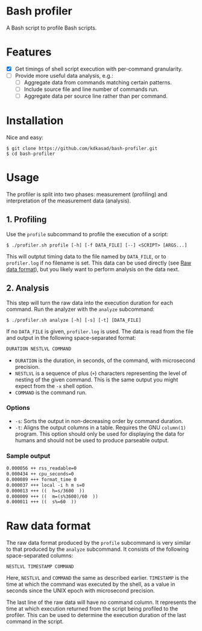 # Bash profiler

A Bash script to profile Bash scripts.

# Features

- [x] Get timings of shell script execution with per-command
      granularity.
- [ ] Provide more useful data analysis, e.g.:
  - [ ] Aggregate data from commands matching certain patterns.
  - [ ] Include source file and line number of commands run.
  - [ ] Aggregate data per source line rather than per command.

# Installation

Nice and easy:
```
$ git clone https://github.com/kdkasad/bash-profiler.git
$ cd bash-profiler
```

# Usage

The profiler is split into two phases:
measurement (profiling) and interpretation of the measurement data
(analysis).

## 1. Profiling

Use the `profile` subcommand to profile the execution of a script:
```
$ ./profiler.sh profile [-h] [-f DATA_FILE] [--] <SCRIPT> [ARGS...]
```
This will outptut timing data to the file named by `DATA_FILE`, or to
`profiler.log` if no filename is set. This data can be used directly
(see [Raw data format](#raw-data-format)), but you likely want to
perform analysis on the data next.

## 2. Analysis

This step will turn the raw data into the execution duration for each
command. Run the analyzer with the `analyze` subcommand:
```
$ ./profiler.sh analyze [-h] [-s] [-t] [DATA_FILE]
```
If no `DATA_FILE` is given, `profiler.log` is used. The data is read
from the file and output in the following space-separated format:
```txt
DURATION NESTLVL COMMAND
```
- `DURATION` is the duration, in seconds, of the command, with
  microsecond precision.
- `NESTLVL` is a sequence of plus (`+`) characters representing the
  level of nesting of the given command. This is the same output you
  might expect from the `-x` shell option.
- `COMMAND` is the command run.

### Options
- `-s`: Sorts the output in non-decreasing order by command duration.
- `-t`: Aligns the output columns in a table. Requires the GNU
  `column(1)` program. This option should only be used for displaying
  the data for humans and should not be used to produce parseable
  output.

### Sample output
```txt
0.000056 ++ rss_readable=0
0.000434 ++ cpu_seconds=0
0.000089 +++ format_time 0
0.000037 +++ local -i h m s=0
0.000013 +++ ((  h=s/3600  ))
0.000009 +++ ((  m=(s%3600)/60  ))
0.000011 +++ ((  s%=60  ))
```

# Raw data format
The raw data format produced by the `profile` subcommand is very
similar to that produced by the `analyze` subcommand. It consists of
the following space-separated columns:
```
NESTLVL TIMESTAMP COMMAND
```
Here, `NESTLVL` and `COMMAND` the same as described earlier.
`TIMESTAMP` is the time at which the command was executed by the
shell, as a value in seconds since the UNIX epoch with microsecond
precision.

The last line of the raw data will have no command column. It
represents the time at which execution returned from the script being
profiled to the profiler. This can be used to determine the execution
duration of the last command in the script.
